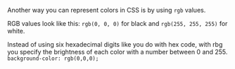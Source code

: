 Another way you can represent colors in CSS is by using `rgb` values.

RGB values look like this: `rgb(0, 0, 0)` for black and `rgb(255, 255, 255)` for white.

Instead of using six hexadecimal digits like you do with hex code, with rbg you specify the brightness of each color with a number between 0 and 255. `background-color: rgb(0,0,0);`